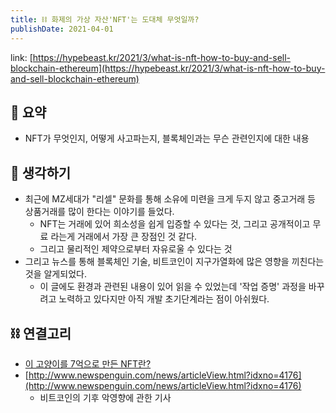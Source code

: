```yaml
---
title: ⛓️ 화제의 가상 자산'NFT'는 도대체 무엇일까?
publishDate: 2021-04-01
---
```


link: [https://hypebeast.kr/2021/3/what-is-nft-how-to-buy-and-sell-blockchain-ethereum](https://hypebeast.kr/2021/3/what-is-nft-how-to-buy-and-sell-blockchain-ethereum)

## 📝 요약 
- NFT가 무엇인지, 어떻게 사고파는지, 블록체인과는 무슨 관련인지에 대한 내용  


## 🤔 생각하기 
- 최근에 MZ세대가 "리셀" 문화를 통해 소유에 미련을 크게 두지 않고 중고거래 등 상품거래를 많이 한다는 이야기를 들었다.  
  - NFT는 거래에 있어 희소성을 쉽게 입증할 수 있다는 것, 그리고 공개적이고 무료 라는게 거래에서 가장 큰 장점인 것 같다.  
  - 그리고 물리적인 제약으로부터 자유로울 수 있다는 것  
- 그리고 뉴스를 통해 블록체인 기술, 비트코인이 지구가열화에 많은 영향을 끼친다는 것을 알게되었다.  
  - 이 글에도 환경과 관련된 내용이 있어 읽을 수 있었는데 '작업 증명' 과정을 바꾸려고 노력하고 있다지만 아직 개발 초기단계라는 점이 아쉬웠다.  


## ⛓️ 연결고리 
- [이 고양이를 7억으로 만든 NFT란?](../Technology/what-is-nft.md)
- [http://www.newspenguin.com/news/articleView.html?idxno=4176](http://www.newspenguin.com/news/articleView.html?idxno=4176)
  - 비트코인의 기후 악영향에 관한 기사 